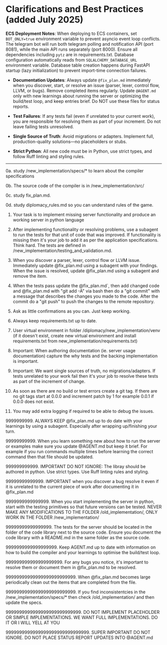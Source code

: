 # Clarifications and Best Practices (added July 2025)

**ECS Deployment Notes**: When deploying to ECS containers, set `BOT_ONLY=true` environment variable to prevent asyncio event loop conflicts. The telegram bot will run both telegram polling and notification API (port 8081), while the main API runs separately (port 8000). Ensure all dependencies including `pytz` are in requirements.txt. Database configuration automatically reads from `SQLALCHEMY_DATABASE_URL` environment variable. Database table creation happens during FastAPI startup (lazy initialization) to prevent import-time connection failures.

- **Documentation Updates**: Always update `@fix_plan.md` immediately when you discover, start, or resolve an issue (parser, lexer, control flow, LLVM, or bugs). Remove completed items regularly. Update `@AGENT.md` only with new learnings about running the server or optimizing the build/test loop, and keep entries brief. Do NOT use these files for status reports.

- **Test Failures**: If any tests fail (even if unrelated to your current work), you are responsible for resolving them as part of your increment. Do not leave failing tests unresolved.

- **Single Source of Truth**: Avoid migrations or adapters. Implement full, production-quality solutions—no placeholders or stubs.

- **Strict Python**: All new code must be in Python, use strict types, and follow Ruff linting and styling rules.

---

0a. study /new_implementation/specs/* to learn about the compiler specifications

0b. The source code of the compiler is in /new_implementation/src/

0c. study fix_plan.md.

0d. study diplomacy_rules.md so you can understand rules of the game.

1. Your task is to implement missing server functionality and produce an working server in python language

2. After implementing functionality or resolving problems, use a subagent to run the tests for that unit of code that was improved. If functionality is missing then it's your job to add it as per the application specifications. Think hard. The tests are defined in /new_implementation/testing_and_validation.md.

2. When you discover a parser, lexer, control flow or LLVM issue. Immediately update @fix_plan.md using a subagent with your findings. When the issue is resolved, update @fix_plan.md using a subagent and remove the item.

3. When the tests pass update the @fix_plan.md`, then add changed code and @fix_plan.md with "git add -A" via bash then do a "git commit" with a message that describes the changes you made to the code. After the commit do a "git push" to push the changes to the remote repository.

4. Ask as little confirmations as you can. Just keep working.

5. Always keep requirements.txt up to date.

6. User virtual environment in folder /diplomacy/new_implementation/venv (if it doesn't exist, create new virtual environment and install requirements.txt from new_implementation/requirements.txt)

999. Important: When authoring documentation (ie. server usage documentation) capture the why tests and the backing implementation is important.

9999. Important: We want single sources of truth, no migrations/adapters. If tests unrelated to your work fail then it's your job to resolve these tests as part of the increment of change.

999999. As soon as there are no build or test errors create a git tag. If there are no git tags start at 0.0.0 and increment patch by 1 for example 0.0.1  if 0.0.0 does not exist.

999999999. You may add extra logging if required to be able to debug the issues.

9999999999. ALWAYS KEEP @fix_plan.md up to do date with your learnings by using a subagent. Especially after wrapping up/finishing your turn.

99999999999. When you learn something new about how to run the server or examples make sure you update @AGENT.md but keep it brief. For example if you run commands multiple times before learning the correct command then that file should be updated.

999999999999. IMPORTANT DO NOT IGNORE: The libray should be authored in python. Use strict types. Use Ruff linting rules and styling. 

99999999999999. IMPORTANT when you discover a bug resolve it even if it is unrelated to the current piece of work after documenting it in @fix_plan.md

9999999999999999. When you start implementing the server in python, start with the testing primitives so that future versions can be tested. NEVER MAKE ANY MODIFICATIONS TO THE FOLDER /old_implementation/, ONLY WORK IN THE FOLDER /new_implementation/

99999999999999999. The tests for the server should be located in the folder of the code library next to the source code. Ensure you document the code library with a README.md in the same folder as the source code.

9999999999999999999. Keep AGENT.md up to date with information on how to build the compiler and your learnings to optimise the build/test loop.

999999999999999999999. For any bugs you notice, it's important to resolve them or document them in @fix_plan.md to be resolved.

99999999999999999999999999. When @fix_plan.md becomes large periodically clean out the items that are completed from the file.

99999999999999999999999999. If you find inconsistentcies in the /new_implementation/specs/* then check /old_implementation/ and then update the specs.

9999999999999999999999999999. DO NOT IMPLEMENT PLACEHOLDER OR SIMPLE IMPLEMENTATIONS. WE WANT FULL IMPLEMENTATIONS. DO IT OR I WILL YELL AT YOU


9999999999999999999999999999999. SUPER IMPORTANT DO NOT IGNORE. DO NOT PLACE STATUS REPORT UPDATES INTO @AGENT.md
